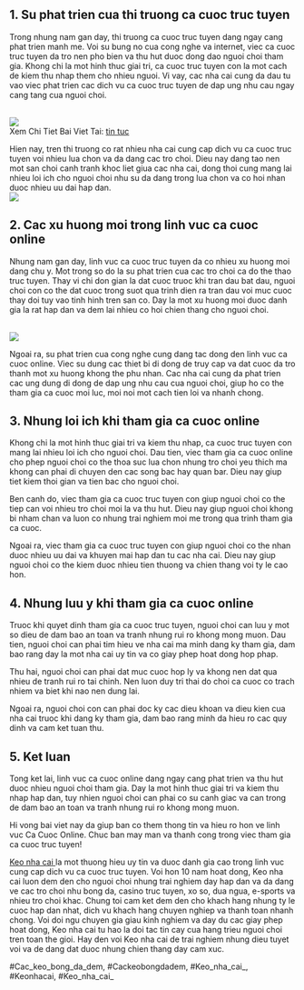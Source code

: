 <h2>1. Su phat trien cua thi truong ca cuoc truc tuyen</h2><p>Trong nhung nam gan day, thi truong ca cuoc truc tuyen dang ngay cang phat trien manh me. Voi su bung no cua cong nghe va internet, viec ca cuoc truc tuyen da tro nen pho bien va thu hut duoc dong dao nguoi choi tham gia. Khong chi la mot hinh thuc giai tri, ca cuoc truc tuyen con la mot cach de kiem thu nhap them cho nhieu nguoi. Vi vay, cac nha cai cung da dau tu vao viec phat trien cac dich vu ca cuoc truc tuyen de dap ung nhu cau ngay cang tang cua nguoi choi.</p><br><img src="https://keonhacai.deal/wp-content/uploads/2025/02/rikvip.webp"></br>
Xem Chi Tiet Bai Viet Tai: <a href="https://keonhacai.deal/tin-tuc/">tin tuc</a><p>Hien nay, tren thi truong co rat nhieu nha cai cung cap dich vu ca cuoc truc tuyen voi nhieu lua chon va da dang cac tro choi. Dieu nay dang tao nen mot san choi canh tranh khoc liet giua cac nha cai, dong thoi cung mang lai nhieu loi ich cho nguoi choi nhu su da dang trong lua chon va co hoi nhan duoc nhieu uu dai hap dan.<br><img src="https://keonhacai.deal/wp-content/uploads/2025/02/keo-cuoc-2-hoa.webp"></br><h2>2. Cac xu huong moi trong linh vuc ca cuoc online</h2><p>Nhung nam gan day, linh vuc ca cuoc truc tuyen da co nhieu xu huong moi dang chu y. Mot trong so do la su phat trien cua cac tro choi ca do the thao truc tuyen. Thay vi chi don gian la dat cuoc truoc khi tran dau bat dau, nguoi choi con co the dat cuoc trong suot qua trinh dien ra tran dau voi muc cuoc thay doi tuy vao tinh hinh tren san co. Day la mot xu huong moi duoc danh gia la rat hap dan va dem lai nhieu co hoi chien thang cho nguoi choi.</p><br><img src="https://keonhacai.deal/wp-content/uploads/2025/02/cach-nhan-biet-bien-dong-keo-nha-cai.webp"></br><p>Ngoai ra, su phat trien cua cong nghe cung dang tac dong den linh vuc ca cuoc online. Viec su dung cac thiet bi di dong de truy cap va dat cuoc da tro thanh mot xu huong khong the phu nhan. Cac nha cai cung da phat trien cac ung dung di dong de dap ung nhu cau cua nguoi choi, giup ho co the tham gia ca cuoc moi luc, moi noi mot cach tien loi va nhanh chong.<h2>3. Nhung loi ich khi tham gia ca cuoc online</h2><p>Khong chi la mot hinh thuc giai tri va kiem thu nhap, ca cuoc truc tuyen con mang lai nhieu loi ich cho nguoi choi. Dau tien, viec tham gia ca cuoc online cho phep nguoi choi co the thoa suc lua chon nhung tro choi yeu thich ma khong can phai di chuyen den cac song bac hay quan bar. Dieu nay giup tiet kiem thoi gian va tien bac cho nguoi choi.</p><p>Ben canh do, viec tham gia ca cuoc truc tuyen con giup nguoi choi co the tiep can voi nhieu tro choi moi la va thu hut. Dieu nay giup nguoi choi khong bi nham chan va luon co nhung trai nghiem moi me trong qua trinh tham gia ca cuoc.<p>Ngoai ra, viec tham gia ca cuoc truc tuyen con giup nguoi choi co the nhan duoc nhieu uu dai va khuyen mai hap dan tu cac nha cai. Dieu nay giup nguoi choi co the kiem duoc nhieu tien thuong va chien thang voi ty le cao hon.</p><h2>4. Nhung luu y khi tham gia ca cuoc online</h2><p>Truoc khi quyet dinh tham gia ca cuoc truc tuyen, nguoi choi can luu y mot so dieu de dam bao an toan va tranh nhung rui ro khong mong muon. Dau tien, nguoi choi can phai tim hieu ve nha cai ma minh dang ky tham gia, dam bao rang day la mot nha cai uy tin va co giay phep hoat dong hop phap.</p><p>Thu hai, nguoi choi can phai dat muc cuoc hop ly va khong nen dat qua nhieu de tranh rui ro tai chinh. Nen luon duy tri thai do choi ca cuoc co trach nhiem va biet khi nao nen dung lai.</p><p>Ngoai ra, nguoi choi con can phai doc ky cac dieu khoan va dieu kien cua nha cai truoc khi dang ky tham gia, dam bao rang minh da hieu ro cac quy dinh va cam ket tuan thu.</p><h2>5. Ket luan</h2><p>Tong ket lai, linh vuc ca cuoc online dang ngay cang phat trien va thu hut duoc nhieu nguoi choi tham gia. Day la mot hinh thuc giai tri va kiem thu nhap hap dan, tuy nhien nguoi choi can phai co su canh giac va can trong de dam bao an toan va tranh nhung rui ro khong mong muon.</p><p>Hi vong bai viet nay da giup ban co them thong tin va hieu ro hon ve linh vuc Ca Cuoc Online. Chuc ban may man va thanh cong trong viec tham gia ca cuoc truc tuyen!</p><p><a href="https://keonhacai.deal/">Keo nha cai </a>la mot thuong hieu uy tin va duoc danh gia cao trong linh vuc cung cap dich vu ca cuoc truc tuyen. Voi hon 10 nam hoat dong, Keo nha cai luon dem den cho nguoi choi nhung trai nghiem day hap dan va da dang ve cac tro choi nhu bong da, casino truc tuyen, xo so, dua ngua, e-sports va nhieu tro choi khac. Chung toi cam ket dem den cho khach hang nhung ty le cuoc hap dan nhat, dich vu khach hang chuyen nghiep va thanh toan nhanh chong. Voi doi ngu chuyen gia giau kinh nghiem va day du cac giay phep hoat dong, Keo nha cai tu hao la doi tac tin cay cua hang trieu nguoi choi tren toan the gioi. Hay den voi Keo nha cai de trai nghiem nhung dieu tuyet voi va de dang dat duoc nhung chien thang day cam xuc.</p>
#Cac_keo_bong_da_dem, #Cackeobongdadem, #Keo_nha_cai_, #Keonhacai, #Keo_nha_cai_
